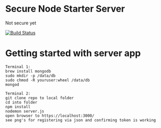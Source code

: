 # Secure Node Starter Server 
Not secure yet

[![Build Status](https://travis-ci.org/cwkingjr/node-starter-server.svg?branch=master)](https://travis-ci.org/cwkingjr/node-starter-server)

# Getting started with server app

    Terminal 1:
    brew install mongodb
    sudo mkdir -p /data/db
    sudo chmod -R youruser:wheel /data/db
    mongod
    
    Terminal 2:
    git clone repo to local folder
    cd into folder
    npm install
    nodemon server.js
    open browser to https://localhost:3000/
    see png's for registering via json and confirming token is working

